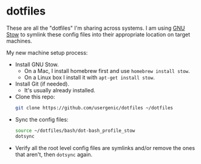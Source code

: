 # dotfiles

These are all the "dotfiles" I'm sharing across systems.  I am using [GNU Stow][1] to symlink these config files into their appropriate location on target machines.

My new machine setup process:

 - Install GNU Stow.
   - On a Mac, I install homebrew first and use `homebrew install stow`.
   - On a Linux box I install it with `apt-get install stow`.
 - Install Git (if needed).
   - It's usually already installed.
 - Clone this repo:
   ```sh
   git clone https://github.com/usergenic/dotfiles ~/dotfiles
   ```
 - Sync the config files:
   ```sh
   source ~/dotfiles/bash/dot-bash_profile_stow
   dotsync
   ```
 - Verify all the root level config files are symlinks and/or remove the ones that aren't, then `dotsync` again.

[1]: https://www.gnu.org/software/stow/
